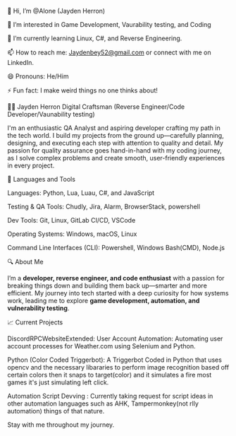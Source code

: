 👋 Hi, I’m @Alone (Jayden Herron)

👀 I’m interested in Game Development, Vaurability testing, and Coding

🌱 I’m currently learning Linux, C#, and Reverse Engineering.

📫 How to reach me: Jaydenbey52@gmail.com or connect with me on LinkedIn.

😄 Pronouns: He/Him

⚡ Fun fact: I make weird things no one thinks about!

👨‍💻 Jayden Herron Digital Craftsman (Reverse Engineer/Code Developer/Vaunability testing)

I'm an enthusiastic QA Analyst and aspiring developer crafting my path in the tech world. I build my projects from the ground up—carefully planning, designing, and executing each step with attention to quality and detail. My passion for quality assurance goes hand-in-hand with my coding journey, as I solve complex problems and create smooth, user-friendly experiences in every project.

🧰 Languages and Tools

Languages: Python, Lua, Luau, C#, and JavaScript

Testing & QA Tools: Chudly, Jira, Alarm, BrowserStack, powershell

Dev Tools: Git, Linux, GitLab CI/CD, VSCode

Operating Systems: Windows, macOS, Linux

Command Line Interfaces (CLI): Powershell, Windows Bash(CMD), Node.js

🔍 About Me

I’m a **developer, reverse engineer, and code enthusiast** with a passion for breaking things down and building them back up—smarter and more efficient. My journey into tech started with a deep curiosity for how systems work, leading me to explore **game development, automation, and vulnerability testing**.  

📈 Current Projects

DiscordRPCWebsiteExtended: User Account Automation: Automating user account processes for Weather.com using Selenium and Python.

Python (Color Coded Triggerbot): A Triggerbot Coded in Python that uses opencv and the necessary libararies to perform image recognition based off certain colors then it snaps to target(color) and it simulates a fire most games it's just simulating left click.

Automation Script Devving : Currently taking request for script ideas in other automation languages such as AHK, Tampermonkey(not rlly automation) things of that nature.

Stay with me throughout my journey.
